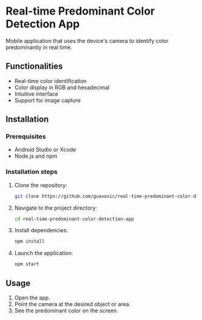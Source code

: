 # Real-time Predominant Color Detection App
Mobile application that uses the device's camera to identify color predominantly in real time.

## Functionalities
- Real-time color identification
- Color display in RGB and hexadecimal
- Intuitive interface
- Support for image capture

## Installation

### Prerequisites
- Android Studio or Xcode
- Node.js and npm

### Installation steps
1. Clone the repository:
    ```sh
    git clone https://github.com/guavovic/real-time-predominant-color-detection-app.git
    ```
2. Navigate to the project directory:
    ```sh
    cd real-time-predominant-color-detection-app
    ```
3. Install dependencies:
    ```sh
    npm install
    ```
4. Launch the application:
    ```sh
    npm start
    ```

## Usage
1. Open the app.
2. Point the camera at the desired object or area.
3. See the predominant color on the screen.
